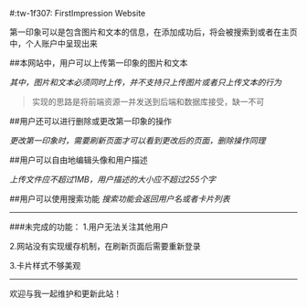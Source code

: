 #:tw-1f307:   FirstImpression Website

第一印象可以是包含图片和文本的信息，在添加成功后，将会被搜索到或者在主页中，个人账户中呈现出来


##本网站中，用户可以上传第一印象的图片和文本

*其中，图片和文本必须同时上传，并不支持只上传图片或者只上传文本的行为*

> 实现的思路是将前端资源一并发送到后端和数据库接受，缺一不可

##用户还可以进行删除或更改第一印象的操作

*更改第一印象时，需要刷新页面才可以看到更改后的页面，删除操作同理*

##用户可以自由地编辑头像和用户描述

*上传文件应不超过1MB，用户描述的大小应不超过255个字*

##用户可以使用搜索功能
*搜索功能会返回用户名或者卡片列表*


 - - -
###未完成的功能：
1.用户无法关注其他用户

2.网站没有实现缓存机制，在刷新页面后需要重新登录

3.卡片样式不够美观




- - - 
欢迎与我一起维护和更新此站！

